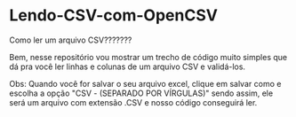 # Lendo-CSV-com-OpenCSV

Como ler um arquivo CSV???????

Bem, nesse repositório vou mostrar um trecho de código muito simples que dá pra você ler linhas e colunas de um arquivo CSV e validá-los.
<br>

Obs: Quando você for salvar o seu arquivo excel, clique em salvar como e escolha a opção "CSV - (SEPARADO POR VÍRGULAS)" sendo assim, ele será um arquivo com extensão
.CSV e nosso código conseguirá ler.
